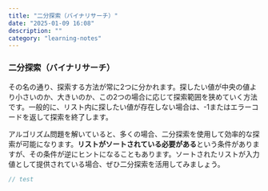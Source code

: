 ```yaml
---
title: "二分探索（バイナリサーチ）"
date: "2025-01-09 16:08"
description: ""
category: "learning-notes"
---
```


### 二分探索（バイナリサーチ）
その名の通り、探索する方法が常に2つに分かれます。探したい値が中央の値より小さいのか、大きいのか、この2つの場合に応じて探索範囲を狭めていく方法です。一般的に、リスト内に探したい値が存在しない場合は、-1またはエラーコードを返して探索を終了します。

アルゴリズム問題を解いていると、多くの場合、二分探索を使用して効率的な探索が可能になります。**リストがソートされている必要がある**という条件がありますが、その条件が逆にヒントになることもあります。ソートされたリストが入力値として提供されている場合、ぜひ二分探索を活用してみましょう。

```java
// test
```